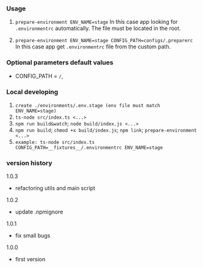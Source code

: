

### Usage

1. `prepare-environment ENV_NAME=stage`
   In this case app looking for `.environmentrc` automatically. The file must be located in the root.

2. `prepare-environment ENV_NAME=stage CONFIG_PATH=configs/.preparerc`  
   In this case app get `.environmentrc` file from the custom path.

### Optional parameters default values
- CONFIG_PATH = `/`,

### Local developing
1. `create ./environments/.env.stage (env file must match ENV_NAME=stage)`
2. `ts-node src/index.ts <...>`
3. `npm run build&watch`; `node build/index.js <...>`
4. `npm run build`; `chmod +x build/index.js`; `npm link`; `prepare-environment <...>`
5. `example: ts-node src/index.ts CONFIG_PATH=__fixtures__/.environmentrc ENV_NAME=stage`

### version history

1.0.3
- refactoring utils and main script

1.0.2
- update .npmignore

1.0.1 
- fix small bugs

1.0.0
- first version
